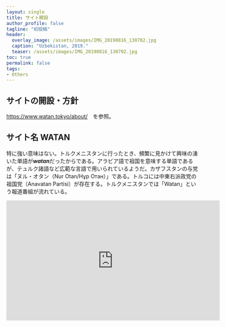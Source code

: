 ```yaml
---
layout: single
title: サイト開設
author_profile: false
tagline: "初投稿"
header:
  overlay_image: /assets/images/IMG_20190816_130702.jpg
  caption: "Uzbekistan, 2019."
  teaser: /assets/images/IMG_20190816_130702.jpg
toc: true
permalink: false
tags:
- Others
---
```

## サイトの開設・方針
<a href="https://www.watan.tokyo/about/">https://www.watan.tokyo/about/</a>　を参照。



## サイト名 **WATAN**
特に強い意味はない。トルクメニスタンに行ったとき、頻繁に見かけて興味の湧いた単語が***watan***だったからである。アラビア語で祖国を意味する単語であるが、テュルク諸語など広範な言語で用いられているようだ。カザフスタンの与党は「ヌル・オタン（Nur Otan/Нұр Отан）」である。トルコには中東右派政党の祖国党（Anavatan Partisi）が存在する。トルクメニスタンでは「Watan」という報道番組が流れている。

<iframe width="560" height="315" src="https://www.youtube.com/embed/pREPLVoeLZc" frameborder="0" allow="accelerometer; autoplay; clipboard-write; encrypted-media; gyroscope; picture-in-picture" allowfullscreen></iframe>


